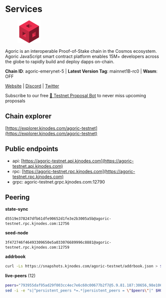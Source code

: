 # Services

<figure><img src="https://raw.githubusercontent.com/kj89/cosmos-images/main/logos/agoric.png" alt=""><figcaption></figcaption></figure>

Agoric is an interoperable Proof-of-Stake chain in the Cosmos ecosystem.  Agoric JavaScript smart contract platform enables 15M+ developers across the  globe to rapidly build and deploy dapps on-chain.

**Chain ID**: agoric-emerynet-5 | **Latest Version Tag**: mainnet1B-rc0 | **Wasm**: OFF

[Website](https://agoric.com) | [Discord](https://discord.com/invite/qDW8DRes4s) | [Twitter](https://twitter.com/agoric)



Subscribe to our free [🤖 Testnet Proposal Bot](https://t.me/kjnodes_testnet_proposal_bot) to never miss upcoming proposals


## Chain explorer
[https://explorer.kjnodes.com/agoric-testnet](https://explorer.kjnodes.com/agoric-testnet)

## Public endpoints

* api: [https://agoric-testnet.api.kjnodes.com](https://agoric-testnet.api.kjnodes.com)
* rpc: [https://agoric-testnet.rpc.kjnodes.com](https://agoric-testnet.rpc.kjnodes.com)
* grpc: agoric-testnet.grpc.kjnodes.com:12790

## Peering

**state-sync**

```text
d5519e378247dfb61dfe90652d1fe3e2b3005a5b@agoric-testnet.rpc.kjnodes.com:12756
```

**seed-node**

```text
3f472746f46493309650e5a033076689996c8881@agoric-testnet.rpc.kjnodes.com:12759
```

**addrbook**
```bash
curl -Ls https://snapshots.kjnodes.com/agoric-testnet/addrbook.json > $HOME/.agoric/config/addrbook.json
```

**live-peers** (12)
```bash
peers="793955daf95ad29f003cc4ec7e6c60c00677b2f7@5.9.81.187:30656,98e1069b1cfc445e377eda6a0eadd94f7877065d@162.55.169.76:26656,70ac007461e0d912aeba6eda56ac3fed7d3087f8@135.181.85.31:26656,32f7fbecd40b420d592ac460703c4ac647875566@65.109.23.238:26656,4dee5e4456307469d037c35eb0157f1f252b3f99@135.181.35.255:26656,6f9e22eba0130f1a29c25e28beeae69b2621a403@35.226.248.0:26656,10a8ca83f9bf26d4d86a849b1576a5ea2d50dc76@57.128.86.7:26656,33b1734490b9fbbb18aef821d9e023efe99366bc@84.85.89.213:26656,980583e1dfd16988b6fdb22dd733f3260c535e45@192.241.137.132:26656,029b9018489d618e4368e9af34599e07a9fc07c9@34.67.193.183:26656,c72d05f83b53dc7f6c55d7d3e67c304716d27d80@116.202.227.117:27656,9853ad6e5a8db4bf4201d90f5f4d049baf32833e@54.209.171.126:26656"
sed -i -e "s|^persistent_peers *=.*|persistent_peers = \"$peers\"|" $HOME/.agoric/config/config.toml
```
